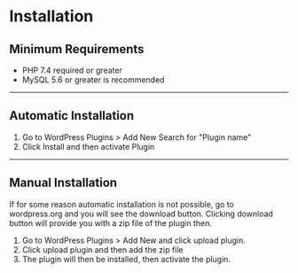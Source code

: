 # Installation

## Minimum Requirements

* PHP 7.4 required or greater
* MySQL 5.6 or greater is recommended
---

## Automatic Installation
1. Go to WordPress Plugins > Add New Search for "Plugin name"
2. Click Install and then activate Plugin 
---

## Manual Installation
If for some reason automatic installation is not possible, go to wordpress.org and you will see the download button. 
Clicking download button will provide you with a zip file of the plugin then.

1. Go to WordPress Plugins > Add New and click upload plugin.
2. Click upload plugin and then add the zip file
3. The plugin will then be installed, then activate the plugin.